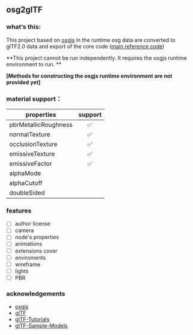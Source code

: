 ## osg2glTF

### what‘s this:
This project based on [osgjs](https://github.com/cedricpinson/osgjs) in the runtime osg data are converted to glTF2.0 data and export of the core code ([main reference code](https://github.com/cedricpinson/osgjs/blob/d3c9a4bebeebfb891eb2d708cd0828c126aeec18/sources/osgPlugins/ReaderWriterGLTF.js))

**This project cannot be run independently. It requires the osgjs runtime environment to run. **

**[Methods for constructing the osgjs runtime environment are not provided yet]**



### material support：

| properties                   | support |
|----------------------------------|:------------------:|
| pbrMetallicRoughness | :white_check_mark: |
| normalTexture | :white_check_mark: |
| occlusionTexture | :white_check_mark: |
| emissiveTexture | :white_check_mark: |
| emissiveFactor | :white_check_mark: |
| alphaMode |  |
| alphaCutoff |  |
| doubleSided |  |

### features
- [ ] author license
- [ ] camera
- [ ] node's properties
- [ ] animations
- [ ] extensions cover
- [ ] enviroments
- [ ] wireframe
- [ ] lights
- [ ] PBR

### acknowledgements
 - [osgjs](https://github.com/cedricpinson/osgjs)
 - [glTF](https://github.com/KhronosGroup/glTF)
 - [glTF-Tutorials](https://github.com/KhronosGroup/glTF-Tutorials)
 - [glTF-Sample-Models](https://github.com/KhronosGroup/glTF-Sample-Models)